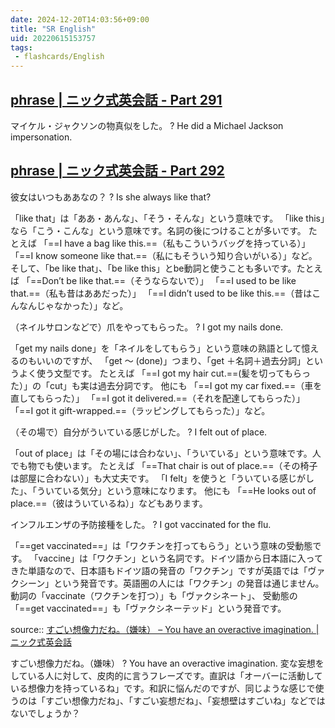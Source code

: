```yaml
---
date: 2024-12-20T14:03:56+09:00
title: "SR English"
uid: 20220615153757
tags:
 - flashcards/English
---
```



## [phrase | ニック式英会話 - Part 291](https://nic-english.com/phrase/page/291/)

マイケル・ジャクソンの物真似をした。
?
He did a Michael Jackson impersonation.
<!--SR:!2022-07-27,31,282-->


## [phrase | ニック式英会話 - Part 292](https://nic-english.com/phrase/page/292/)

彼女はいつもああなの？
?
Is she always like that?
<!--SR:!2022-09-09,58,262-->


「like that」は「ああ・あんな」、「そう・そんな」という意味です。
「like this」なら「こう・こんな」という意味です。名詞の後につけることが多いです。
たとえば
「==I have a bag like this.==（私もこういうバッグを持っている）」
「==I know someone like that.==（私にもそういう知り合いがいる）」など。
そして、「be like that」、「be like this」とbe動詞と使うことも多いです。たとえば
「==Don’t be like that.==（そうならないで）」
「==I used to be like that.==（私も昔はああだった）」
「==I didn’t used to be like this.==（昔はこんなんじゃなかった）」など。
<!--SR:!2022-08-09,37,262!2022-07-25,29,282!2022-08-18,49,302!2022-07-31,31,282!2022-07-29,33,282-->


（ネイルサロンなどで）爪をやってもらった。
?
I got my nails done.
<!--SR:!2022-08-16,47,302-->


「get my nails done」を「ネイルをしてもらう」という意味の熟語として憶えるのもいいのですが、
「get 〜 (done)」つまり、「get ＋名詞＋過去分詞」というよく使う文型です。
たとえば
「==I got my hair cut.==(髪を切ってもらった）」の「cut」も実は過去分詞です。
他にも
「==I got my car fixed.==（車を直してもらった）」
「==I got it delivered.==（それを配達してもらった）」
「==I got it gift-wrapped.==（ラッピングしてもらった）」など。
<!--SR:!2022-08-20,50,302!2022-08-17,48,302!2022-08-04,35,282!2022-08-13,44,302-->


（その場で）自分がういている感じがした。
?
I felt out of place.
<!--SR:!2022-08-14,45,302-->


「out of place」は「その場には合わない」、「ういている」という意味です。人でも物でも使います。
たとえば
「==That chair is out of place.==（その椅子は部屋に合わない）」も大丈夫です。
「I felt」を使うと「ういている感じがした」、「ういている気分」という意味になります。
他にも
「==He looks out of place.==（彼はういているね）」などもあります。
<!--SR:!2022-09-04,58,282!2022-08-17,44,282-->


インフルエンザの予防接種をした。
?
I got vaccinated for the flu.
<!--SR:!2022-08-15,46,302-->


「==get vaccinated==」は「ワクチンを打ってもらう」という意味の受動態です。
「vaccine」は「ワクチン」という名詞です。ドイツ語から日本語に入ってきた単語なので、日本語もドイツ語の発音の「ワクチン」ですが英語では「ヴァクシーン」という発音です。英語圏の人には「ワクチン」の発音は通じません。
動詞の「vaccinate（ワクチンを打つ）」も「ヴァクシネート」、
受動態の「==get vaccinated==」も「ヴァクシネーテッド」という発音です。
<!--SR:!2022-08-21,51,302!2022-08-19,50,302-->


source:: [すごい想像力だね。（嫌味） – You have an overactive imagination. | ニック式英会話](https://nic-english.com/phrase/you-have-an-overactive-imagination/)

すごい想像力だね。（嫌味）
?
You have an overactive imagination.
変な妄想をしている人に対して、皮肉的に言うフレーズです。直訳は「オーバーに活動している想像力を持っているね」です。和訳に悩んだのですが、同じような感じで使うのは「すごい想像力だね」、「すごい妄想だね」、「妄想壁はすごいね」などではないでしょうか？
<!--SR:!2022-07-27,31,282-->